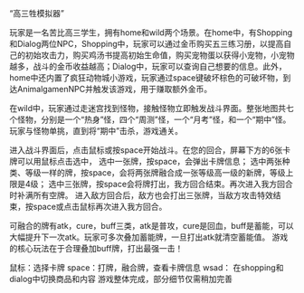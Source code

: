 “高三牲模拟器”

玩家是一名苦比高三学生，拥有home和wild两个场景。在home中，有Shopping和Dialog两位NPC，Shopping中，玩家可以通过金币购买五三练习册，以提高自己的初始攻击力，购买鸡汤书提高初始生命值，购买宠物蛋以获得小宠物，小宠物越多，战斗的金币收益越高；Dialog中，玩家可以查询自己想要的信息。此外，home中还内置了疯狂动物城小游戏，玩家通过space键破坏棕色的可破坏物，到达AnimalgamenNPC并触发该游戏，用于赚取额外金币。

在wild中，玩家通过走迷宫找到怪物，接触怪物立即触发战斗界面。整张地图共七个怪物，分别是一个“热身”怪，四个“周测”怪，一个“月考”怪，和一个“期中”怪。玩家与怪物单挑，直到将“期中”击杀，游戏通关。

进入战斗界面后，点击鼠标或按space开始战斗。在您的回合，屏幕下方的6张卡牌可以用鼠标点击选中，
选中一张牌，按space，会弹出卡牌信息；
选中两张种类、等级一样的牌，按space，会将两张牌融合成一张等级高一级的新牌，等级上限是4级；
选中三张牌，按space会将牌打出，我方回合结束。再次进入我方回合时补满所有空牌。
进入敌方回合后，敌方也会打出三张牌，当敌方攻击特效结束，按space或点击鼠标再次进入我方回合。

可融合的牌有atk，cure，buff三类，atk是普攻，cure是回血，buff是蓄能，可以大幅提升下一次atk。玩家可多次叠加蓄能牌，一旦打出atk就清空蓄能值。
游戏的核心玩法在于合理叠加buff牌，打出最强一击！

鼠标：选择卡牌
space：打牌，融合牌，查看卡牌信息
wsad： 在shopping和dialog中切换商品和内容
游戏整体完成，部分细节仅需稍加完善
